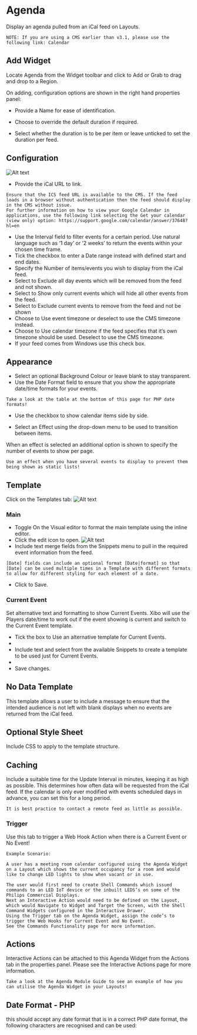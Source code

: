 # Agenda

Display an agenda pulled from an iCal feed on Layouts.

```
NOTE: If you are using a CMS earlier than v3.1, please use the following link: Calendar
```

## Add Widget

Locate Agenda from the Widget toolbar and click to Add or Grab to drag and drop to a Region.

On adding, configuration options are shown in the right hand properties panel:

- Provide a Name for ease of identification.

- Choose to override the default duration if required.

- Select whether the duration is to be per item or leave unticked to set the duration per feed.

## Configuration

![Alt text](agenda2.png)

- Provide the iCal URL to link.

```
Ensure that the ICS feed URL is available to the CMS. If the feed loads in a browser without authentication then the feed should display in the CMS without issue.
For further information on how to view your Google Calendar in applications, use the following link selecting the Get your calendar (view only) option: https://support.google.com/calendar/answer/37648?hl=en

```

- Use the Interval field to filter events for a certain period. Use natural language such as ‘1 day’ or ‘2 weeks’ to return the events within your chosen time frame.
- Tick the checkbox to enter a Date range instead with defined start and end dates.
- Specify the Number of items/events you wish to display from the iCal feed.
- Select to Exclude all day events which will be removed from the feed and not shown.
- Select to Show only current events which will hide all other events from the feed.
- Select to Exclude current events to remove from the feed and not be shown
- Choose to Use event timezone or deselect to use the CMS timezone instead.
- Choose to Use calendar timezone if the feed specifies that it’s own timezone should be used. Deselect to use the CMS timezone.
- If your feed comes from Windows use this check box.

## Appearance

- Select an optional Background Colour or leave blank to stay transparent.
- Use the Date Format field to ensure that you show the appropriate date/time formats for your events.

```
Take a look at the table at the bottom of this page for PHP date formats!
```

- Use the checkbox to show calendar items side by side.

- Select an Effect using the drop-down menu to be used to transition between items.

When an effect is selected an additional option is shown to specify the number of events to show per page.

```
Use an effect when you have several events to display to prevent them being shown as static lists!

```

## Template

Click on the Templates tab:
![Alt text](agenda4.png)

### Main

- Toggle On the Visual editor to format the main template using the inline editor.
- Click the edit icon to open.
  ![Alt text](agenda5.png)
- Include text merge fields from the Snippets menu to pull in the required event information from the feed.

```
[Date] fields can include an optional format [Date|format] so that [Date] can be used multiple times in a Template with different formats to allow for different styling for each element of a date.

```

- Click to Save.

### Current Event

Set alternative text and formatting to show Current Events. Xibo will use the Players date/time to work out if the event showing is current and switch to the Current Event template.

- Tick the box to Use an alternative template for Current Events.
-
- Include text and select from the available Snippets to create a template to be used just for Current Events.
-
- Save changes.

## No Data Template

This template allows a user to include a message to ensure that the intended audience is not left with blank displays when no events are returned from the iCal feed.

## Optional Style Sheet

Include CSS to apply to the template structure.

## Caching

Include a suitable time for the Update Interval in minutes, keeping it as high as possible. This determines how often data will be requested from the iCal feed. If the calendar is only ever modified with events scheduled days in advance, you can set this for a long period.

```
It is best practice to contact a remote feed as little as possible.
```

### Trigger

Use this tab to trigger a Web Hook Action when there is a Current Event or No Event!

```
Example Scenario:

A user has a meeting room calendar configured using the Agenda Widget on a Layout which shows the current occupancy for a room and would like to change LED lights to show when vacant or in use.

The user would first need to create Shell Commands which issued commands to an LED IoT device or the inbuilt LEDS’s on some of the Philips Commercial Displays.
Next an Interactive Action would need to be defined on the Layout, which would Navigate to Widget and Target the Screen, with the Shell Command Widgets configured in the Interactive Drawer.
Using the Trigger tab on the Agenda Widget, assign the code’s to trigger the Web Hooks for Current Event and No Event.
See the Commands Functionality page for more information.
```

## Actions

Interactive Actions can be attached to this Agenda Widget from the Actions tab in the properties panel. Please see the Interactive Actions page for more information.

```
Take a look at the Agenda Module Guide to see an example of how you can utilise the Agenda Widget in your Layouts!

```

## Date Format - PHP

this should accept any date format that is in a correct PHP date format, the following characters are recognised and can be used:

 <!-- table remains -->
